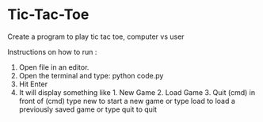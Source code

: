 # Tic-Tac-Toe
Create a program to play tic tac toe, computer vs user

Instructions on how to run :
1. Open file in an editor.
2. Open the terminal and type: python code.py
3. Hit Enter
4. It will display something like
		1. New Game
		2. Load Game
		3. Quit
		(cmd)
in front of (cmd) type new to start a new game
or type load to load a previously saved game
or type quit to quit